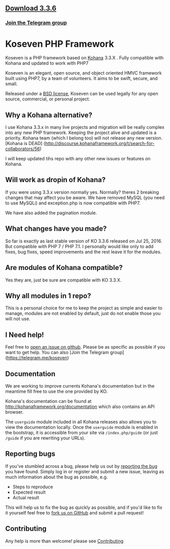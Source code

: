 ## [Download 3.3.6](https://github.com/koseven/koseven/archive/3.3.6.zip)

### [Join the Telegram group](https://telegram.me/koseven)

# Koseven PHP Framework

Koseven is a PHP framework based on [Kohana](http://kohanaframework.org/) 3.3.X . Fully compatible with Kohana and updated to work with PHP7

Koseven is an elegant, open source, and object oriented HMVC framework built using PHP7, by a team of volunteers. It aims to be swift, secure, and small.

Released under a [BSD license](LICENSE.md), Koseven can be used legally for any open source, commercial, or personal project.

## Why a Kohana alternative?

I use Kohana 3.3.x in many live projects and migration will be really complex into any new PHP framework. Keeping the project alive and updated is a priority. Kohana team (which I belong too) will not release any new version. [Kohana is DEAD] (http://discourse.kohanaframework.org/t/search-for-collaborators/56)

I will keep updated tihs repo with any other new issues or features on Kohana.

## Will work as dropin of Kohana?

If you were using 3.3.x version normally yes. Normally? theres 2 breaking changes that may affect you be aware. We have removed MySQL (you need to use MySQLi) and exception.php is now compatible with PHP7.

We have also added the pagination module.

## What changes have you made?

So far is exactly as last stable version of KO 3.3.6 released on Jul 25, 2016. But compatible with PHP 7 / PHP 7.1. I personally would like only to add fixes, bug fixes, speed improvements and the rest leave it for the modules.

## Are modules of Kohana compatible?

Yes they are, just be sure are compatible with KO 3.3.X. 

## Why all modules in 1 repo?

This is a personal choice for me to keep the project as simple and easier to manage, modules are not enabled by default, just do not enable those you will not use.

## I Need help!

Feel free to [open an issue on github](https://github.com/koseven/koseven/issues/new). Please be as specific as possible if you want to get help. You can also [Join the Telegram group] (https://telegram.me/koseven) 

## Documentation

We are working to improve currents Kohana's documentation but in the meantime fill free to use the one provided by KO.

Kohana's documentation can be found at <http://kohanaframework.org/documentation> which also contains an API browser.

The `userguide` module included in all Kohana releases also allows you to view the documentation locally. Once the `userguide` module is enabled in the bootstrap, it is accessible from your site via `/index.php/guide` (or just `/guide` if you are rewriting your URLs).

## Reporting bugs
If you've stumbled across a bug, please help us out by [reporting the bug](https://github.com/koseven/koseven/issues/new) you have found. Simply log in or register and submit a new issue, leaving as much information about the bug as possible, e.g.

* Steps to reproduce
* Expected result
* Actual result

This will help us to fix the bug as quickly as possible, and if you'd like to fix it yourself feel free to [fork us on GitHub](https://github.com/koseven) and submit a pull request!

## Contributing

Any help is more than welcome! please see [Contributing](CONTRIBUTING.md)
